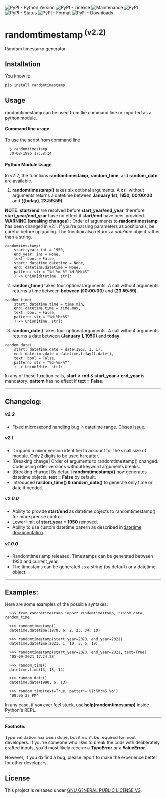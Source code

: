 ![PyPI - Python Version](https://img.shields.io/pypi/pyversions/randomtimestamp?label=Python) ![PyPI - License](https://img.shields.io/pypi/l/randomtimestamp?label=License&color=red) ![Maintenance](https://img.shields.io/maintenance/yes/2022?label=Maintained) ![PyPI](https://img.shields.io/pypi/v/randomtimestamp?label=PyPi) ![PyPI - Status](https://img.shields.io/pypi/status/randomtimestamp?label=Status) ![PyPI - Format](https://img.shields.io/pypi/format/randomtimestamp?label=Format) ![PyPI - Downloads](https://img.shields.io/pypi/dm/randomtimestamp?label=Downloads&color=yellow) 

# randomtimestamp <sup> (v2.2)</sup>
Random timestamp generator
## Installation
You know it:
```
pip install randomtimestamp
```
## Usage
randomtimestamp can be used from the command line or imported as a python module.

#### Command line usage
To use the script from command line
```
  $ randomtimestamp
  30-08-1995 17:58:14
```

#### Python Module Usage

In v2.2, the functions **randomtimestamp**, **random_time**, and **random_date** are available.

1.  **randomtimestamp()** takes six optional arguments. A call without arguments returns a datetime between **January 1st, 1950, 00:00:00** and **({today}, 23:59:59)**.

 **NOTE**: **start/end** are resolved before **start_year/end_year**, therefore **start_year/end_year** have no effect if **start/end** have been provided. 
 **WARNING [breaking changes]** : Order of arguments to **randomtimestamp** has been changed in v2.1. If you're passing parameters as positionals, be careful before upgrading. The function also returns a *datetime* object rather than a string. 
```
randomtimestamp(
    start_year: int = 1950,
    end_year: int = None,
    text: bool = False,
    start: datetime.datetime = None,
    end: datetime.datetime = None,
    pattern: str = "%d-%m-%Y %H:%M:%S"
    ) -> Union[datetime, str]:
```
2.  **random_time()** takes four optional arguments. A call without arguments returns a time between **between (00:00:00)** and **(23:59:59)**.
 
```
random_time(
    start: datetime.time = time.min,
    end: datetime.time = time.max,
    text: bool = False,
    pattern: str = "%H:%M:%S"
    ) -> Union[time, str]:
```
3.  **random_date()** takes four optional arguments. A call without arguments returns a date between **(January 1, 1950)** and **today**.
 
```
random_date(
    start: datetime.date = date(1950, 1, 1),
    end: datetime.date = datetime.today().date(),
    text: bool = False,
    pattern: str = "%d-%m-%Y"
    ) -> Union[date, str]:
```
In any of these function calls, **start < end** & **start_year < end_year** is mandatory. **pattern** has no effect if **text = False**.

---

## Changelog:

##### v2.2
- Fixed microsecond handling bug in datetime range. Closes [issue](https://github.com/ByteBaker/ubuntu21-btfix/issues/1).
##### v2.1 
- Dropped a minor version identifier to account for the small size of module. Only 2 digits to be used hereafter.
- [Breaking change] Order of arguments to randomtimestamp() changed. Code using older versions without keyword arguments breaks.
- [Breaking change] By default **randomtimestamp()** now generates datetime objects. **text = False** by default.
- Introduced **random_time() & random_date()** to generate only time or date if needed.
##### v2.0.0
- Ability to provide **start/end** as datetime objects to randomtimestamp() for more precise control.
- Lower limit of **start_year = 1950** removed.
- Ability to use custom datetime pattern as described in [datetime documentation](https://docs.python.org/3/library/datetime.html#strftime-and-strptime-format-codes).
##### v1.0.0
- Randomtimestamp released. Timestamps can be generated between 1950 and current_year.
- The timestamp can be generated as a string (by default) or a datetime object.

---


## Examples:
Here are some examples of the possible syntaxes:
```
  >>> from randomtimestamp import randomtimestamp, random_date, random_time

  >>> randomtimestamp()
  datetime.datetime(1970, 6, 2, 23, 34, 10)

  >>> randomtimestamp(start_year=2020, end_year=2021)
  datetime.datetime(2021, 1, 10, 5, 6, 19)

  >>> randomtimestamp(start_year=2020, end_year=2021, text=True)
  '05-09-2021 17:24:28'

  >>> random_time()
  datetime.time(13, 18, 14)

  >>> random_date()
  datetime.date(1990, 6, 13)
  
  >>> random_time(text=True, pattern='%I:%M:%S %p')
  '08:06:27 PM'
```
In any case, if you ever feel stuck, use **help(randomtimestamp)** inside Python's REPL. 

---

#### Footnote:
Type validation has been done, but it won't be required for most developers. If you're someone who likes to break the code with deliberately crafted inputs, you'd most likely receive a **TypeError** or a **ValueError**.

However, if you do find a bug, please report to make the experience better for other developers.


## License
This project is released under [GNU GENERAL PUBLIC LICENSE V3](https://www.gnu.org/licenses/gpl-3.0.en.html).
